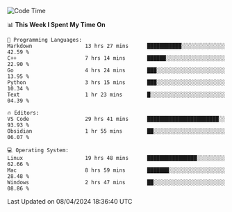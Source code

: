 
<!--START_SECTION:waka-->
![Code Time](http://img.shields.io/badge/Code%20Time-1%2C773%20hrs%205%20mins-blue)

📊 **This Week I Spent My Time On** 

```text
💬 Programming Languages: 
Markdown                 13 hrs 27 mins      ███████████░░░░░░░░░░░░░░   42.59 % 
C++                      7 hrs 14 mins       ██████░░░░░░░░░░░░░░░░░░░   22.90 % 
Go                       4 hrs 24 mins       ███░░░░░░░░░░░░░░░░░░░░░░   13.95 % 
Python                   3 hrs 15 mins       ███░░░░░░░░░░░░░░░░░░░░░░   10.34 % 
Text                     1 hr 23 mins        █░░░░░░░░░░░░░░░░░░░░░░░░   04.39 % 

🔥 Editors: 
VS Code                  29 hrs 41 mins      ███████████████████████░░   93.93 % 
Obsidian                 1 hr 55 mins        ██░░░░░░░░░░░░░░░░░░░░░░░   06.07 % 

💻 Operating System: 
Linux                    19 hrs 48 mins      ████████████████░░░░░░░░░   62.66 % 
Mac                      8 hrs 59 mins       ███████░░░░░░░░░░░░░░░░░░   28.48 % 
Windows                  2 hrs 47 mins       ██░░░░░░░░░░░░░░░░░░░░░░░   08.86 % 
```


 Last Updated on 08/04/2024 18:36:40 UTC
<!--END_SECTION:waka-->

